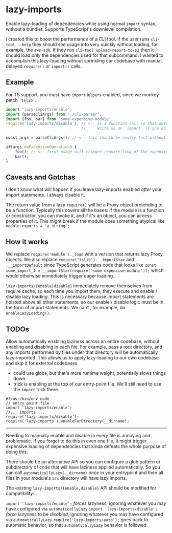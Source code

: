 # lazy-imports

Enable lazy-loading of dependencies while using normal `import` syntax, without a bundler.  Supports TypeScript's downlevel compilation.

I created this to boost the performance of a CLI tool.  If the user runs `cli-tool --help` they should see usage info
very quickly without loading, for example, the `aws-sdk`.  If they run `cli-tool upload-report-to-s3` then it should load *only* the 
dependencies used for that subcommand.  I wanted to accomplish this lazy-loading without sprinkling our codebase with
manual, delayed `require()` or `import()` calls.

## Example

For TS support, you *must* have `importHelpers` enabled, since we monkey-patch `'tslib'`.

```typescript
import 'lazy-imports/enable';
import {parseCliArgs} from './cli-parser';
import {foo, bar} from 'some-expensive-module';
require('lazy-imports/disable'); // <-- as a function call so that autogenerated import statements will appear *above* it.
                                 //     Write as an `import` if you do not want this behavior.

const args = parseCliArgs(); // <-- this should be really fast without loading the expensive module

if(args.doExpensiveOperation) {
    foo(); // <-- first usage will trigger require()ing of the expensive module
    bar();
}
```

## Caveats and Gotchas

I don't know what will happen if you leave lazy-imports enabled *after* your
import statements.  I always disable it.

The return value from a lazy `require()` will be a Proxy object pretending to be
a function.  Typically this covers all the bases: if the module is a function or
constructor, you can invoke it, and if it's an object, you can access properties
of it.  This might break if the module does something atypical like
`module.exports = 'a string';`

## How it works

We replace `require('module')._load` with a version that returns lazy Proxy objects.
We also replace `require('tslib').__importStar` and `.__importDefault` since TypeScript
generates code that looks like
`const some_import_1 = __importStar(require('some-expensive-module'));` which would otherwise
immediately trigger eager loading.

`lazy-imports/{enable|disable}` immediately remove themselves from require cache,
so each time you import them, they execute and enable / disable lazy loading.
This is necessary because import statements are hoisted above all other statements,
so our enable / disable logic must be in the form of import statements.
We can't, for example, do `enableLazyLoading()`.

## TODOs

Allow automatically enabling laziness across an entire codebase, without enabling and disabling in each file.
For example, pass a root directory, and any imports performed by files under that directory
will be automatically lazy-imported.  This allows us to apply lazy-loading to our own codebase and skip it
for external codebases.
* could use globs, but that's more runtime weight; potentially slows things down
* trick is enabling at the top of our entry-point file.  We'll still need to use the `import` trick there

```
#!/usr/bin/env node
// entry point file
import 'lazy-imports/enable';
//... imports ...
require('lazy-imports/disable');
require('lazy-imports').enableForDirectory(__dirname);
```

---

Needing to manually enable and disable in every file is annoying and problematic.  If you forget to do this in even one file, it might trigger expensive loading of dependencies that kinda defeats the whole purpose of doing this.

There should be an alternative API so you can configure a glob pattern or subdirectory of code that will have laziness applied automatically.  So you can call `automaticallyLazy(__dirname)` *once* in your entrypoint and then all files in your module's `src` directory will have lazy imports.

The existing `lazy-imports/{enable,disable}` API should be modified for compatibility:

`import 'lazy-imports/enable';` *forces* lazyness, ignoring whatever you may have configured via `automaticallyLazy`
`import 'lazy-imports/disable';` *force* lazyness to be *disabled*, ignoring whatever you may have configured via `automaticallyLazy`
`require('lazy-imports/auto');` goes back to automatic behavior, so that `automaticallyLazy` behavior is followed.
